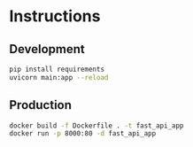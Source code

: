# Instructions

## Development
```bash
pip install requirements
uvicorn main:app --reload
```

## Production
```bash
docker build -f Dockerfile . -t fast_api_app
docker run -p 8000:80 -d fast_api_app 
```
